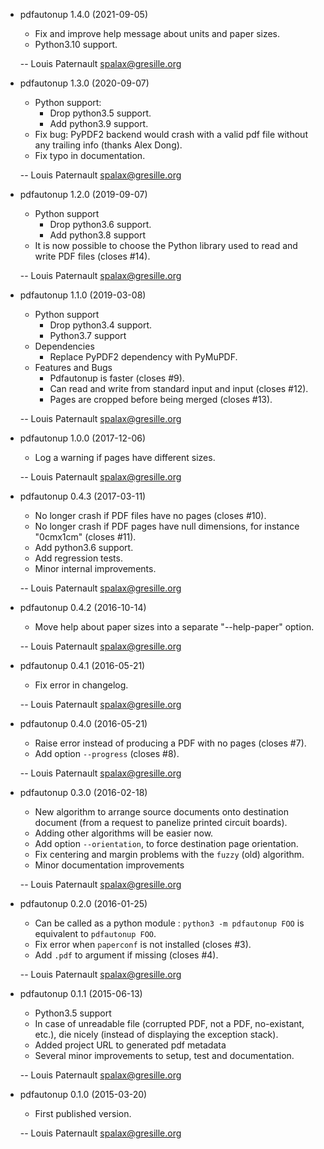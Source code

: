 * pdfautonup 1.4.0 (2021-09-05)

    * Fix and improve help message about units and paper sizes.
    * Python3.10 support.

    -- Louis Paternault <spalax@gresille.org>

* pdfautonup 1.3.0 (2020-09-07)

    * Python support:
      * Drop python3.5 support.
      * Add python3.9 support.
    * Fix bug: PyPDF2 backend would crash with a valid pdf file without any trailing info (thanks Alex Dong).
    * Fix typo in documentation.

    -- Louis Paternault <spalax@gresille.org>

* pdfautonup 1.2.0 (2019-09-07)

    * Python support
      * Drop python3.6 support.
      * Add python3.8 support
    * It is now possible to choose the Python library used to read and write
      PDF files (closes #14).

    -- Louis Paternault <spalax@gresille.org>

* pdfautonup 1.1.0 (2019-03-08)

    * Python support
      * Drop python3.4 support.
      * Python3.7 support
    * Dependencies
      * Replace PyPDF2 dependency with PyMuPDF.
    * Features and Bugs
      * Pdfautonup is faster (closes #9).
      * Can read and write from standard input and input (closes #12).
      * Pages are cropped before being merged (closes #13).

    -- Louis Paternault <spalax@gresille.org>

* pdfautonup 1.0.0 (2017-12-06)

    * Log a warning if pages have different sizes.

    -- Louis Paternault <spalax@gresille.org>

* pdfautonup 0.4.3 (2017-03-11)

    * No longer crash if PDF files have no pages (closes #10).
    * No longer crash if PDF pages have null dimensions, for instance "0cmx1cm" (closes #11).
    * Add python3.6 support.
    * Add regression tests.
    * Minor internal improvements.

    -- Louis Paternault <spalax@gresille.org>

* pdfautonup 0.4.2 (2016-10-14)

    * Move help about paper sizes into a separate "--help-paper" option.

    -- Louis Paternault <spalax@gresille.org>

* pdfautonup 0.4.1 (2016-05-21)

    * Fix error in changelog.

    -- Louis Paternault <spalax@gresille.org>

* pdfautonup 0.4.0 (2016-05-21)

    * Raise error instead of producing a PDF with no pages (closes #7).
    * Add option `--progress` (closes #8).

    -- Louis Paternault <spalax@gresille.org>

* pdfautonup 0.3.0 (2016-02-18)

    * New algorithm to arrange source documents onto destination document (from a request to panelize printed circuit boards).
    * Adding other algorithms will be easier now.
    * Add option `--orientation`, to force destination page orientation.
    * Fix centering and margin problems with the `fuzzy` (old) algorithm.
    * Minor documentation improvements

    -- Louis Paternault <spalax@gresille.org>

* pdfautonup 0.2.0 (2016-01-25)

    * Can be called as a python module : `python3 -m pdfautonup FOO` is equivalent to `pdfautonup FOO`.
    * Fix error when `paperconf` is not installed (closes #3).
    * Add `.pdf` to argument if missing (closes #4).

    -- Louis Paternault <spalax@gresille.org>

* pdfautonup 0.1.1 (2015-06-13)

    * Python3.5 support
    * In case of unreadable file (corrupted PDF, not a PDF, no-existant, etc.),
      die nicely (instead of displaying the exception stack).
    * Added project URL to generated pdf metadata
    * Several minor improvements to setup, test and documentation.

    -- Louis Paternault <spalax@gresille.org>

* pdfautonup 0.1.0 (2015-03-20)

    * First published version.

    -- Louis Paternault <spalax@gresille.org>
